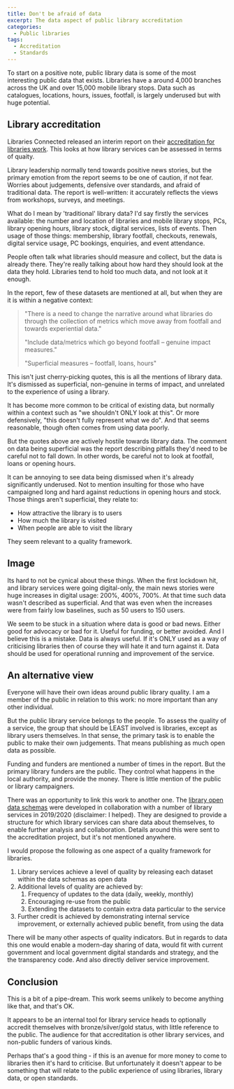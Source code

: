 ```yaml
---
title: Don't be afraid of data
excerpt: The data aspect of public library accreditation
categories:
  - Public libraries 
tags:
  - Accreditation
  - Standards
---
```


To start on a positive note, public library data is some of the most interesting public data that exists. Libraries have a around 4,000 branches across the UK and over 15,000 mobile library stops. Data such as catalogues, locations, hours, issues, footfall, is largely underused but with huge potential.

## Library accreditation

Libraries Connected released an interim report on their [accreditation for libraries work](https://www.librariesconnected.org.uk/news/accreditation-libraries-update). This looks at how library services can be assessed in terms of quaity.

Library leadership normally tend towards positive news stories, but the primary emotion from the report seems to be one of caution, if not fear. Worries about judgements, defensive over standards, and afraid of traditional data. The report is well-written: it accurately reflects the views from workshops, surveys, and meetings.

What do I mean by 'traditional' library data? I'd say firstly the services available: the number and location of libraries and mobile library stops, PCs, library opening hours, library stock, digital services, lists of events. Then usage of those things: membership, library footfall, checkouts, renewals, digital service usage, PC bookings, enquiries, and event attendance.

People often talk what libraries should measure and collect, but the data is already there. They're really talking about how hard they should look at the data they hold. Libraries tend to hold too much data, and not look at it enough.

In the report, few of these datasets are mentioned at all, but when they are it is within a negative context:

> "There is a need to change the narrative around what libraries do through the collection of metrics which move away from footfall and towards experiential data."
>
> "Include data/metrics which go beyond footfall – genuine impact measures."
>
> "Superficial measures – footfall, loans, hours"


This isn't just cherry-picking quotes, this is all the mentions of library data. It's dismissed as superficial, non-genuine in terms of impact, and unrelated to the experience of using a library.

It has become more common to be critical of existing data, but normally within a context such as "we shouldn't ONLY look at this". Or more defensively, "this doesn't fully represent what we do". And that seems reasonable, though often comes from using data poorly.

But the quotes above are actively hostile towards library data. The comment on data being superficial was the report describing pitfalls they'd need to be careful not to fall down. In other words, be careful not to look at footfall, loans or opening hours.

It can be annoying to see data being dismissed when it's already significantly underused. Not to mention insulting for those who have campaigned long and hard against reductions in opening hours and stock. Those things aren't superficial, they relate to:

- How attractive the library is to users
- How much the library is visited
- When people are able to visit the library

They seem relevant to a quality framework.

## Image

Its hard to not be cynical about these things. When the first lockdown hit, and library services were going digital-only, the main news stories were huge increases in digital usage: 200%, 400%, 700%. At that time such data wasn't described as superficial. And that was even when the increases were from fairly low baselines, such as 50 users to 150 users.

We seem to be stuck in a situation where data is good or bad news. Either good for advocacy or bad for it. Useful for funding, or better avoided. And I believe this is a mistake. Data is always useful. If it's ONLY used as a way of criticising libraries then of course they will hate it and turn against it. Data should be used for operational running and improvement of the service.

## An alternative view

Everyone will have their own ideas around public library quality. I am a member of the public in relation to this work: no more important than any other individual.

But the public library service belongs to the people. To assess the quality of a service, the group that should be LEAST involved is libraries, except as library users themselves. In that sense, the primary task is to enable the public to make their own judgements. That means publishing as much open data as possible.

Funding and funders are mentioned a number of times in the report. But the primary library funders are the public. They control what happens in the local authority, and provide the money. There is little mention of the public or library campaigners.

There was an opportunity to link this work to another one. The [library open data schemas](https://schema.librarydata.uk/) were developed in collaboration with a number of library services in 2019/2020 (disclaimer: I helped). They are designed to provide a structure for which library services can share data about themselves, to enable further analysis and collaboration. Details around this were sent to the accreditation project, but it's not mentioned anywhere.

I would propose the following as one aspect of a quality framework for libraries.

1. Library services achieve a level of quality by releasing each dataset within the data schemas as open data
2. Additional levels of quality are achieved by:
    1. Frequency of updates to the data (daily, weekly, monthly)
    2. Encouraging re-use from the public
    3. Extending the datasets to contain extra data particular to the service
3. Further credit is achieved by demonstrating internal service improvement, or externally achieved public benefit, from using the data

There will be many other aspects of quality indicators. But in regards to data this one would enable a modern-day sharing of data, would fit with current government and local government digital standards and strategy, and the the transparency code. And also directly deliver service improvement.

## Conclusion

This is a bit of a pipe-dream. This work seems unlikely to become anything like that, and that's OK.

It appears to be an internal tool for library service heads to optionally accredit themselves with bronze/silver/gold status, with little reference to the public. The audience for that accreditation is other library services, and non-public funders of various kinds. 

Perhaps that's a good thing - if this is an avenue for more money to come to libraries then it's hard to criticise. But unfortunately it doesn't appear to be something that will relate to the public experience of using libraries, library data, or open standards.

